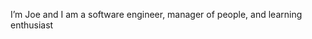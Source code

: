 I’m Joe and I am a software engineer, manager of people, and learning enthusiast

<!---
TheShmoe/TheShmoe is a ✨ special ✨ repository because its `README.md` (this file) appears on your GitHub profile.
You can click the Preview link to take a look at your changes.
--->

